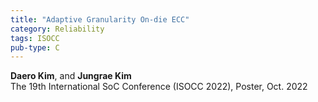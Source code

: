 ```yaml
---
title: "Adaptive Granularity On-die ECC"
category: Reliability
tags: ISOCC
pub-type: C
---
```


**Daero Kim**, and **Jungrae Kim** <br>
The 19th International SoC Conference (ISOCC 2022), Poster, Oct. 2022
